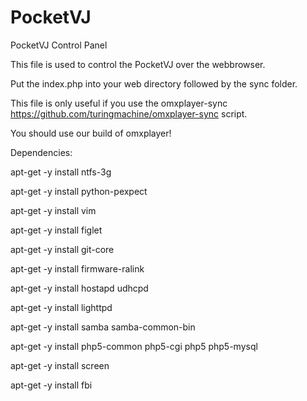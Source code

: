 PocketVJ
========

PocketVJ Control Panel


This file is used to control the PocketVJ over the webbrowser.

Put the index.php into your web directory followed by the sync folder.

This file is only useful if you use the omxplayer-sync https://github.com/turingmachine/omxplayer-sync script.

You should use our build of omxplayer!

Dependencies:

apt-get -y install ntfs-3g

apt-get -y install python-pexpect

apt-get -y install vim

apt-get -y install figlet

apt-get -y install git-core

apt-get -y install firmware-ralink

apt-get -y install hostapd udhcpd

apt-get -y install lighttpd

apt-get -y install samba samba-common-bin

apt-get -y install php5-common php5-cgi php5 php5-mysql

apt-get -y install screen

apt-get -y install fbi
